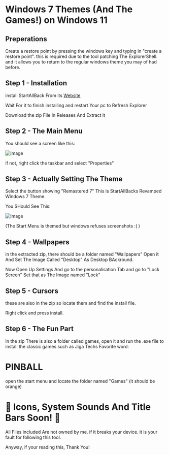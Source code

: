 # Windows 7 Themes (And The Games!) on Windows 11

## Preperations
Create a restore point by pressing the windows key and typing in "create a restore point". this is required due to the tool patching The ExplorerShell. and it allows you to return to the regular windows theme you may of had before.

## Step 1 - Installation
install StartAllBack From its [Website](https://www.startallback.com/)

Wait For it to finish installing and restart Your pc to Refresh Explorer

Download the zip File In Releases And Extract it

## Step 2 - The Main Menu
You should see a screen like this:

![image](https://github.com/user-attachments/assets/7454ef95-77c3-48a6-953c-2fc8ecde4c4f)

if not, right click the taskbar and select "Properties"

## Step 3 - Actually Setting The Theme
Select the button showing "Remastered 7" This is StartAllBacks Revamped Windows 7 Theme.

You SHould See This:

![image](https://github.com/user-attachments/assets/0412138c-af88-4d32-8c11-3519e9cee69b)

(The Start Menu is themed but windows refuses screenshots :( )

## Step 4 - Wallpapers
in the extracted zip, there should be a folder named "Wallpapers"
Open it And Set The Image Called "Desktop" As Desktop BAckround.

Now Open Up Settings And go to the personalisation Tab and go to "Lock Screen"
Set that as The Image named "Lock"

## Step 5 - Cursors
these are also in the zip so locate them and find the install file.

Right click and press install.

## Step 6 - The Fun Part
In the zip There is also a folder called games, open it and run the .exe file to install the classic games such as Jiga Techs Favorite word:

# PINBALL

open the start menu and locate the folder named "Games" (it should be orange)

# 📣 Icons, System Sounds And Title Bars Soon! 📣

All Files included Are not owned by me. if it breaks your device. it is your fault for following this tool.

Anyway, if your reading this, Thank You!






